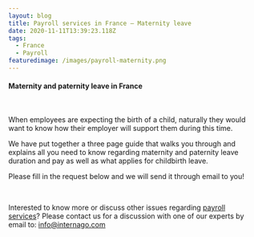 ```yaml
---
layout: blog
title: Payroll services in France – Maternity leave
date: 2020-11-11T13:39:23.118Z
tags:
  - France
  - Payroll
featuredimage: /images/payroll-maternity.png
---
```

<!--StartFragment-->

#### Maternity and paternity leave in France

 

When employees are expecting the birth of a child, naturally they would want to know how their employer will support them during this time. 

We have put together a three page guide that walks you through and explains all you need to know regarding maternity and paternity leave duration and pay as well as what applies for childbirth leave.

Please fill in the request below and we will send it through email to you!

 

Interested to know more or discuss other issues regarding [payroll services](https://www.internago.com/payroll-services)? Please contact us for a discussion with one of our experts by email to: [info@internago.com](mailto:info@internago.com) 

<!--EndFragment-->